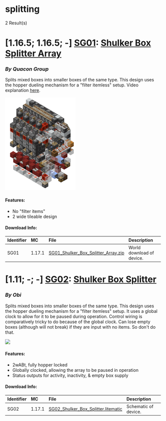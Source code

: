 # splitting
2 Result(s)

# [1.16.5; 1.16.5; -] [SG01](SG01%20Shulker%20Box%20Splitter%20Array): [Shulker Box Splitter Array](SG01%20Shulker%20Box%20Splitter%20Array/SG01_Shulker_Box_Splitter_Array.pdf)
### *By Quacon Group*

Splits mixed boxes into smaller boxes of the same type. This design uses the hopper dueling mechanism for a "filter itemless" setup. Video explanation [here](https://www.youtube.com/watch?v=zRO1QfmYa6o).

<img src="SG01%20Shulker%20Box%20Splitter%20Array/splitarray.png?raw=1" height="300px">

#### Features:
- No "filter items"
- 2 wide tileable design

#### Download Info:
|Identifier   | MC       | File                                                                                                                       | Description                |
|------------ |:-------- |:-------------------------------------------------------------------------------------------------------------------------- |:---------------------------|
|SG01         | 1.17.1   | [SG01_Shulker_Box_Splitter_Array.zip](SG01%20Shulker%20Box%20Splitter%20Array/SG01_Shulker_Box_Splitter_Array.zip?raw=1)   | World download of device.  |



# [1.11; -; -] [SG02](SG02%20Shulker%20Box%20Splitter): [Shulker Box Splitter](SG02%20Shulker%20Box%20Splitter/SG02_Shulker_Box_Splitter.pdf)
### *By Obi*

Splits mixed boxes into smaller boxes of the same type. This design uses the hopper dueling mechanism for a "filter itemless" setup. It uses a global clock to allow for it to be paused during operation. Control wiring is comparatively tricky to do because of the global clock. Can lose empty boxes (although will not break) if they are input with no items. So don't do that.

<img src="SG02%20Shulker%20Box%20Splitter/globalclocksplitter1.png?raw=1" height="300px">

#### Features:
- 2wABt, fully hopper locked
- Globally clocked, allowing the array to be paused in operation
- Status outputs for activity, inactivity, & empty box supply

#### Download Info:
|Identifier   | MC       | File                                                                                                               | Description           |
|------------ |:-------- |:------------------------------------------------------------------------------------------------------------------ |:----------------------|
|SG02         | 1.17.1   | [SG02_Shulker_Box_Splitter.litematic](SG02%20Shulker%20Box%20Splitter/SG02_Shulker_Box_Splitter.litematic?raw=1)   | Schematic of device.  |
